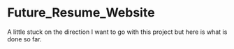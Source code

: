 # Future_Resume_Website

A little stuck on the direction I want to go with this project but here is what is done so far. 
